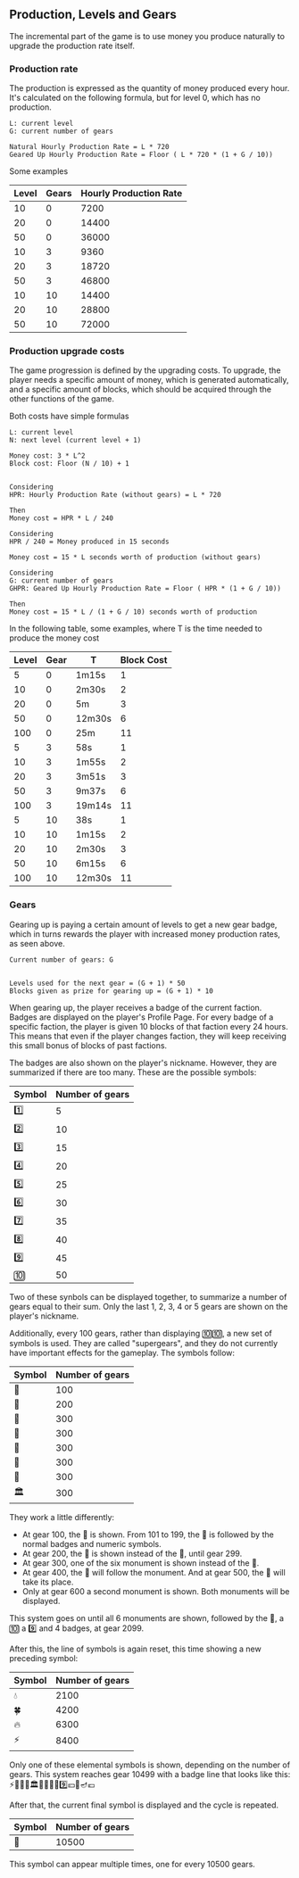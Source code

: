 ## Production, Levels and Gears

The incremental part of the game is to use money you produce naturally to upgrade the production rate itself.


### Production rate

The production is expressed as the quantity of money produced every hour.
It's calculated on the following formula, but for level 0, which has no production.

```
L: current level
G: current number of gears

Natural Hourly Production Rate = L * 720
Geared Up Hourly Production Rate = Floor ( L * 720 * (1 + G / 10))

```

Some examples

Level | Gears | Hourly Production Rate
--- | --- | ---
10 | 0 | 7200
20 | 0 | 14400
50 | 0 | 36000
10 | 3 | 9360
20 | 3 | 18720
50 | 3 | 46800
10 | 10 | 14400
20 | 10 | 28800
50 | 10 | 72000



### Production upgrade costs

The game progression is defined by the upgrading costs.
To upgrade, the player needs a specific amount of money, which is generated automatically, and a specific amount of blocks, which should be acquired through the other functions of the game.

Both costs have simple formulas

```
L: current level
N: next level (current level + 1)

Money cost: 3 * L^2
Block cost: Floor (N / 10) + 1


Considering
HPR: Hourly Production Rate (without gears) = L * 720

Then
Money cost = HPR * L / 240

Considering
HPR / 240 = Money produced in 15 seconds

Money cost = 15 * L seconds worth of production (without gears)

Considering
G: current number of gears
GHPR: Geared Up Hourly Production Rate = Floor ( HPR * (1 + G / 10))

Then
Money cost = 15 * L / (1 + G / 10) seconds worth of production
```

In the following table, some examples, where T is the time needed to produce the money cost

Level | Gear | T | Block Cost
--- | --- | --- | ---
5 | 0 | 1m15s | 1
10 | 0 | 2m30s | 2
20 | 0 | 5m | 3
50 | 0 | 12m30s | 6
100 | 0 | 25m | 11
5 | 3 | 58s | 1
10 | 3 | 1m55s| 2
20 | 3 | 3m51s | 3
50 | 3 | 9m37s | 6
100 | 3 | 19m14s | 11
5 | 10 | 38s | 1
10 | 10 | 1m15s | 2
20 | 10 | 2m30s | 3
50 | 10 | 6m15s | 6
100 | 10 | 12m30s | 11



### Gears

Gearing up is paying a certain amount of levels to get a new gear badge, which in turns rewards the player with increased money production rates, as seen above.

```
Current number of gears: G


Levels used for the next gear = (G + 1) * 50
Blocks given as prize for gearing up = (G + 1) * 10
```

When gearing up, the player receives a badge of the current faction.
Badges are displayed on the player's Profile Page.
For every badge of a specific faction, the player is given 10 blocks of that faction every 24 hours.
This means that even if the player changes faction, they will keep receiving this small bonus of blocks of past factions.


The badges are also shown on the player's nickname. However, they are summarized if there are too many.
These are the possible symbols:

Symbol | Number of gears
--- | ---
1️⃣ | 5
2️⃣ | 10
3️⃣ | 15
4️⃣ | 20
5️⃣ | 25
6️⃣ | 30
7️⃣ | 35
8️⃣ | 40
9️⃣ | 45
🔟 | 50

Two of these synbols can be displayed together, to summarize a number of gears equal to their sum.
Only the last 1, 2, 3, 4 or 5 gears are shown on the player's nickname.

Additionally, every 100 gears, rather than displaying 🔟🔟, a new set of symbols is used.
They are called "supergears", and they do not currently have important effects for the gameplay.
The symbols follow:

Symbol | Number of gears
--- | ---
💍 | 100
👑 | 200
🗿 | 300
🗽 | 300
🗼 | 300
🚀 | 300
🌋 | 300
🏛 | 300

They work a little differently:
- At gear 100, the 💍 is shown. From 101 to 199, the 💍 is followed by the normal badges and numeric symbols.
- At gear 200, the 👑 is shown instead of the 💍, until gear 299.
- At gear 300, one of the six monument is shown instead of the 👑.
- At gear 400, the 💍 will follow the monument. And at gear 500, the 👑 will take its place.
- Only at gear 600 a second monument is shown. Both monuments will be displayed.

This system goes on until all 6 monuments are shown, followed by the 👑, a 🔟 a 9️⃣ and 4 badges, at gear 2099.

After this, the line of symbols is again reset, this time showing a new preceding symbol:


Symbol | Number of gears
--- | ---
💧 | 2100
🍀 | 4200
🔥 | 6300
⚡️ | 8400

Only one of these elemental symbols is shown, depending on the number of gears.
This system reaches gear 10499 with a badge line that looks like this:
⚡️🗼🚀🌋🏛🗿🗽👑🔟9️⃣💴🌊🪔💶

After that, the current final symbol is displayed and the cycle is repeated.

Symbol | Number of gears
--- | ---
🌟 | 10500

This symbol can appear multiple times, one for every 10500 gears.

